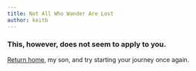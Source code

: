 ```yaml
---
title: Not All Who Wander Are Lost
author: keith
---
```


### This, however, does not seem to apply to you.

[Return home](/), my son, and try starting your journey once again.
